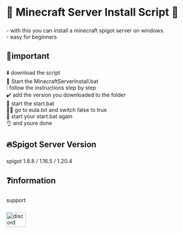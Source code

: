 <h1 align="left">💯​ Minecraft Server Install Script 💯​</h1>

###

<p align="left">- with this you can install a minecraft spigot server on windows.<br>- easy for beginners</p>

###

<p align="left"></p>

###

<h2 align="left">📌important</h2>

###

<p align="left">⬇️ download the script<br>🏁 Start the MinecraftServerInstall.bat<br>❕ follow the instructions step by step<br>✔️ add the version you downloaded to the folder<br>🚀 start the start.bat<br>🚶‍♂️ go to eula.txt and switch false to true<br>🎉 start your start.bat again<br>👌 and youre done</p>

###

<p align="left"></p>

###

<h2 align="left">🔥​Spigot Server Version</h2>

###

<p align="left">spigot 1.8.8 / 1.16.5 / 1.20.4</p>

###

<h2 align="left">❓​information</h2>

###

<p align="left">support</p>

###

<div align="left">
  <a href="https://discord.gg/QqTz5TZFna" target="_blank">
    <img src="https://raw.githubusercontent.com/maurodesouza/profile-readme-generator/master/src/assets/icons/social/discord/default.svg" width="52" height="40" alt="discord logo"  />
  </a>
</div>

###

<p align="left"></p>

###
